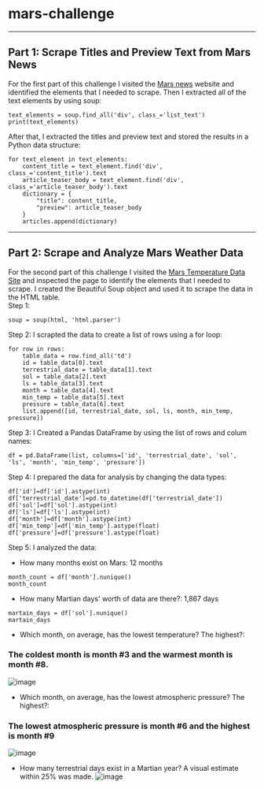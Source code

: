 # mars-challenge
---
## Part 1: Scrape Titles and Preview Text from Mars News
For the first part of this challenge I visited the [Mars news](https://static.bc-edx.com/data/web/mars_news/index.html) website and identified the elements that I needed to scrape.  Then I extracted all of the text elements by using soup:
```
text_elements = soup.find_all('div', class_='list_text')
print(text_elements)
```
After that, I extracted the titles and preview text and stored the results in a Python data structure: 
```
for text_element in text_elements:
    content_title = text_element.find('div', class_='content_title').text
    article_teaser_body = text_element.find('div', class_='article_teaser_body').text
    dictionary = {
        "title": content_title,
        "preview": article_teaser_body
    }
    articles.append(dictionary)
```
---
## Part 2: Scrape and Analyze Mars Weather Data
For the second part of this challenge I visited the [Mars Temperature Data Site](https://static.bc-edx.com/data/web/mars_facts/temperature.html) and inspected the page to identify the elements that I needed to scrape.  I created the Beautiful Soup object and used it to scrape the data in the HTML table.  
Step 1: 
```
soup = soup(html, 'html.parser')
```
Step 2: I scrapted the data to create a list of rows using a for loop: 
```
for row in rows:
    table_data = row.find_all('td')
    id = table_data[0].text
    terrestrial_date = table_data[1].text
    sol = table_data[2].text
    ls = table_data[3].text
    month = table_data[4].text
    min_temp = table_data[5].text
    pressure = table_data[6].text
    list.append([id, terrestrial_date, sol, ls, month, min_temp, pressure])
```
Step 3: I Created a Pandas DataFrame by using the list of rows and colum names:
```
df = pd.DataFrame(list, columns=['id', 'terrestrial_date', 'sol', 'ls', 'month', 'min_temp', 'pressure'])
```
Step 4: I prepared the data for analysis by changing the data types:
```
df['id']=df['id'].astype(int)
df['terrestrial_date']=pd.to_datetime(df['terrestrial_date'])
df['sol']=df['sol'].astype(int)
df['ls']=df['ls'].astype(int)
df['month']=df['month'].astype(int)
df['min_temp']=df['min_temp'].astype(float)
df['pressure']=df['pressure'].astype(float)
```
Step 5: I analyzed the data: 
- How many months exist on Mars: 12 months
```
month_count = df['month'].nunique()
month_count
```
- How many Martian days' worth of data are there?: 1,867 days
```
martain_days = df['sol'].nunique()
martain_days
``` 
- Which month, on average, has the lowest temperature? The highest?:
### The coldest month is month #3 and the warmest month is month #8.
![image](https://github.com/Faith-Hall/mars-challenge/assets/135525815/a68829f5-9fcb-4df3-9282-13f0fa1c0f6c)

- Which month, on average, has the lowest atmospheric pressure? The highest?:
### The lowest atmospheric pressure is month #6 and the highest is month #9
  ![image](https://github.com/Faith-Hall/mars-challenge/assets/135525815/a9e03ac2-237a-49f3-bbe3-e531f82c343e)

- How many terrestrial days exist in a Martian year? A visual estimate within 25% was made.
![image](https://github.com/Faith-Hall/mars-challenge/assets/135525815/f514d2f3-9b21-459c-ab4b-b6125d82605b)
